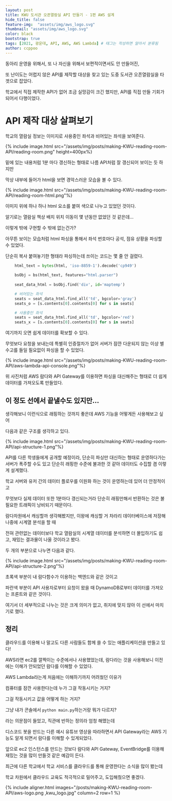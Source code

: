 ```yaml
---
layout: post
title: KWU 도서관 오픈열람실 API 만들기 - 1편 AWS 설계
hide_title: false
feature-img:  "assets/img/aws_logo.svg" 
thumbnail: "assets/img/aws_logo.svg"
color: black
bootstrap: true
tags: [2021, 광운대, API, AWS, AWS Lambda] # 태그는 작성하면 알아서 분류됨
author: ccppoo
---
```



동아리 운영을 위해서, 또 나 자신을 위해서 보편적이면서도 안 만들어진,

또 난이도는 어렵지 않은 API를 제작할 대상을 찾고 있는 도중 도서관 오픈열람실을 타겟으로 잡았다.

학교에서 직접 제작한 API가 없어 조금 실망감이 크긴 했지만, API를 직접 만들 기회가 되어서 다행이었다.

# API 제작 대상 살펴보기

학교의 열람실 정보는 이미지로 사용중인 좌석과 비어있는 좌석을 보여준다.

{% include image.html src="/assets/img/posts/making-KWU-reading-room-API/reading-room.png" height=400px%}

밑에 있는 내용처럼 1분 마다 갱신하는 형태로 나름 API처럼 잘 갱신되어 보이는 듯 하지만

막상 내부에 들어가 html을 보면 경악스러운 모습을 볼 수 있다.

{% include image.html src="/assets/img/posts/making-KWU-reading-room-API/reading-room-html.png"%}

이미지 위에 하나 하나 html 요소를 붙여 색으로 나누고 있었던 것이다.

알기로는 열람실 책상 배치 위치 이동이 몇 년동안 없었던 것 같은데...

이렇게 밖에 구현할 수 밖에 없는건가?

아무튼 보이는 모습처럼 html 파싱을 통해서 좌석 번호마다 공석, 점유 상황을 파싱할 수 있었다.

단순히 복사 붙여놓기한 형태라 파싱하는데 쓰이는 코드는 몇 줄 안 걸렸다.

```python
    html_text = bytes(html, 'iso-8859-1').decode('cp949')
    
    bsObj = bs(html_text, features="html.parser")
    
    seat_data_html = bsObj.find('div', id='maptemp')

    # 비어있는 좌석
    seats = seat_data_html.find_all('td', bgcolor='gray')
    seats_o = [s.contents[0].contents[0] for s in seats]

    # 사용중인 좌석        
    seats = seat_data_html.find_all('td', bgcolor='red')
    seats_x = [s.contents[0].contents[0] for s in seats]
```

여기까지 오면 쉽게 데이터를 확보할 수 있다.

무엇보다 요청을 보내는데 특별히 인증절차가 없어 서버가 잠깐 다운되지 않는 이상 별 수고를 들일 필요없이 파싱을 할 수 있었다.

{% include image.html src="/assets/img/posts/making-KWU-reading-room-API/aws-lambda-api-console.png"%}

위 사진처럼 AWS 람다와 API Gateway를 이용하면 파싱을 대신해주는 형태로 더 쉽게 데이터를 가져오도록 만들었다.

## 이 정도 선에서 끝낼수도 있지만...

생각해보니 이런식으로 래핑하는 것까지 좋은데 AWS 기능을 어떻게든 사용해보고 싶어

다음과 같은 구조를 생각하고 있다.

{% include image.html src="/assets/img/posts/making-KWU-reading-room-API/api-structure-1.png"%}

API를 다른 학생들에게 공개할 예정이라, 단순히 파싱만 대신하는 형태로 운영하다가는 서버가 폭주할 수도 있고
단순히 래핑한 수준에 불과한 것 같아 데이터도 수집할 겸 이렇게 설계했다.

학교 서버와 유저 간의 데이터 플로우를 이원화 하는 것이 운영하는데 있어 더 안정적이고

무엇보다 실제 데이터 또한 1분마다 갱신되는거라 단순히 래핑만해서 반환하는 것은 불필요한 트래픽이 낭비되기 때문이다.

람다차원에서 캐싱할까 생각해봤지만, 이왕에 캐싱할 거 차라리 데이터베이스에 저장해 나중에 시계열 분석을 할 때

전혀 관련없는 데이터보다 학교 열람실의 시계열 데이터를 분석하면 더 몰입하기도 쉽고, 재밌는 결과물이 나올 것이라고 봤다.

두 개의 부분으로 나누면 다음과 같다.

{% include image.html src="/assets/img/posts/making-KWU-reading-room-API/api-structure-2.png"%}

초록색 부분이 내 람다함수가 이용하는 백엔드와 같은 것이고

파란색 부분이 API 사용자로부터 요청이 왔을 때 DynamoDB로부터 데이터를 가져오는 프론트와 같은 것이다.

여기서 더 세부적으로 나누는 것은 크게 의미가 없고, 취지에 맞지 않아 이 선에서 마치기로 했다.

## 정리

클라우드를 이용해 나 말고도 다른 사람들도 함께 쓸 수 있는 애플리케이션을 만들고 있다!

AWS라면 ec2를 깔짝이는 수준에서나 사용했었는데, 람다라는 것을 사용해보니 이전에는 이해가 안되었던 람다를 이해할 수 있었다.

AWS Lambda라는게 처음에는 이해하기까지 어려웠던 이유가

컴퓨터를 잠깐 사용한다는데 누가 그걸 작동시키는 거지?

그걸 작동시키고 값을 어떻게 하는 거지?

그냥 내가 콘솔에서 `python main.py`하는거랑 뭐가 다르지?

라는 의문점이 들었고, 직관에 반하는 정의라 엄청 해맸는데

디스코드 봇을 만드는 다른 예시 유튜브 영상을 따라하면서 API Gateway라는 AWS 기능도 알게 되면서 람다를 이해할 수 있게되었다.

앞으로 ec2 인스턴스를 만드는 것보다 람다와 API Gateway, EventBridge를 이용해 재밌는 것을 많이 만들것 같은 예감이 든다.

최근에 다른 학교에서 학교 서비스를 클라우드를 통해 운영한다는 소식을 많이 봤는데

학교 차원에서 클라우드 교육도 적극적으로 밀어주고, 도입해줬으면 좋겠다.

{% include aligner.html images="/posts/making-KWU-reading-room-API/aws-logo.png ,kwu_logo.jpg" column=2 row=1 %}

